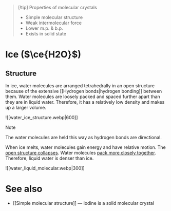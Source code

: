 > [!tip] Properties of molecular crystals
> - Simple molecular structure
> - Weak intermolecular force
> - Lower m.p. & b.p.
> - Exists in solid state

# Ice ($\ce{H2O}$)
## Structure
In ice, water molecules are arranged <span class="hi-green">tetrahedrally</span> in an <span class="hi-blue">open structure</span> because of the extensive [[Hydrogen bonds|hydrogen bonding]] between them. Water molecules are loosely packed and spaced further apart than they are in liquid water. Therefore, it has a relatively low density and makes up a larger volume.

![[water_ice_structure.webp|600]]

> [!note]
> The water molecules are held this way as hydrogen bonds are directional.

When ice melts, water molecules gain energy and have relative motion. The <u>open structure collapses</u>. Water molecules <u>pack more closely together</u>. Therefore, liquid water is denser than ice.

![[water_liquid_molecular.webp|300]]

# See also
- [[Simple molecular structure]] — Iodine is a solid molecular crystal